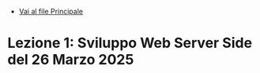- [Vai al file Principale](../../Readme.md)

# Lezione 1: Sviluppo Web Server Side del 26 Marzo 2025